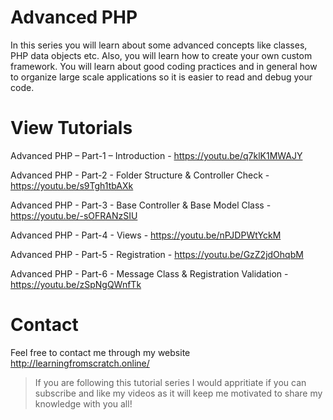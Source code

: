 # Advanced PHP

In this series you will learn about some advanced concepts like classes, PHP data objects etc. Also, you will learn how to create your own custom framework. You will learn about good coding practices and in general how to organize large scale applications so it is easier to read and debug your code.

# View Tutorials

Advanced PHP – Part-1 – Introduction - https://youtu.be/q7klK1MWAJY

Advanced PHP - Part-2 - Folder Structure & Controller Check - https://youtu.be/s9Tgh1tbAXk

Advanced PHP - Part-3 - Base Controller & Base Model Class - https://youtu.be/-sOFRANzSIU

Advanced PHP - Part-4 - Views - https://youtu.be/nPJDPWtYckM

Advanced PHP - Part-5 - Registration - https://youtu.be/GzZ2jdOhqbM

Advanced PHP - Part-6 - Message Class & Registration Validation - https://youtu.be/zSpNgQWnfTk

# Contact
Feel free to contact me through my website http://learningfromscratch.online/ 
>If you are following this tutorial series I would appritiate if you can subscribe and like my videos as it will keep me motivated to share my knowledge with you all!